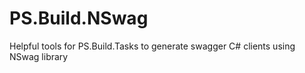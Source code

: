 # PS.Build.NSwag
Helpful tools for PS.Build.Tasks to generate swagger C# clients using NSwag library
